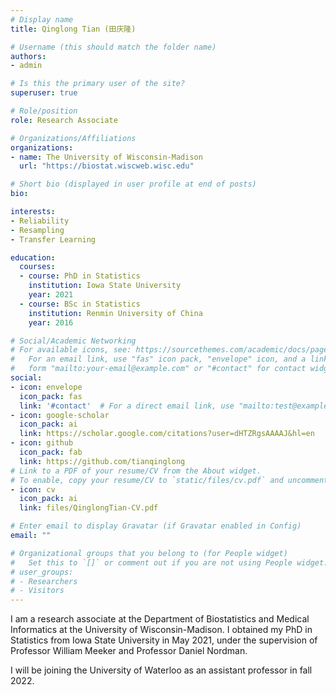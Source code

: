 ```yaml
---
# Display name
title: Qinglong Tian (田庆隆)

# Username (this should match the folder name)
authors:
- admin

# Is this the primary user of the site?
superuser: true

# Role/position
role: Research Associate

# Organizations/Affiliations
organizations:
- name: The University of Wisconsin-Madison
  url: "https://biostat.wiscweb.wisc.edu"

# Short bio (displayed in user profile at end of posts)
bio: 

interests:
- Reliability
- Resampling
- Transfer Learning

education:
  courses:
  - course: PhD in Statistics
    institution: Iowa State University
    year: 2021
  - course: BSc in Statistics
    institution: Renmin University of China
    year: 2016

# Social/Academic Networking
# For available icons, see: https://sourcethemes.com/academic/docs/page-builder/#icons
#   For an email link, use "fas" icon pack, "envelope" icon, and a link in the
#   form "mailto:your-email@example.com" or "#contact" for contact widget.
social:
- icon: envelope
  icon_pack: fas
  link: '#contact'  # For a direct email link, use "mailto:test@example.org".
- icon: google-scholar
  icon_pack: ai
  link: https://scholar.google.com/citations?user=dHTZRgsAAAAJ&hl=en
- icon: github
  icon_pack: fab
  link: https://github.com/tianqinglong
# Link to a PDF of your resume/CV from the About widget.
# To enable, copy your resume/CV to `static/files/cv.pdf` and uncomment the lines below.
- icon: cv
  icon_pack: ai
  link: files/QinglongTian-CV.pdf

# Enter email to display Gravatar (if Gravatar enabled in Config)
email: ""

# Organizational groups that you belong to (for People widget)
#   Set this to `[]` or comment out if you are not using People widget.
# user_groups:
# - Researchers
# - Visitors
---
```

I am a research associate at the Department of Biostatistics and Medical Informatics at the University of Wisconsin-Madison. I obtained my PhD in Statistics from Iowa State University in May 2021, under the supervision of Professor William Meeker and Professor Daniel Nordman.

I will be joining the University of Waterloo as an assistant professor in fall 2022.